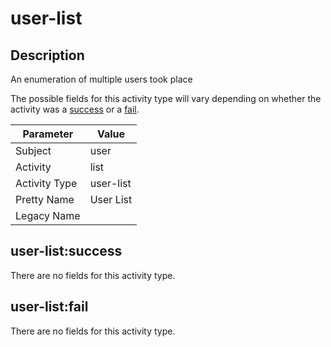 user-list
=========

Description
-----------
An enumeration of multiple users took place

The possible fields for this activity type will vary depending on whether the activity was a [success](#user-listsuccess) or a [fail](#user-listfail).

| Parameter     | Value     |
| ------------- | --------- |
| Subject       | user      |
| Activity      | list      |
| Activity Type | user-list |
| Pretty Name   | User List |
| Legacy Name   |           |

user-list:success
-----------------

There are no fields for this activity type.


user-list:fail
--------------

There are no fields for this activity type.
